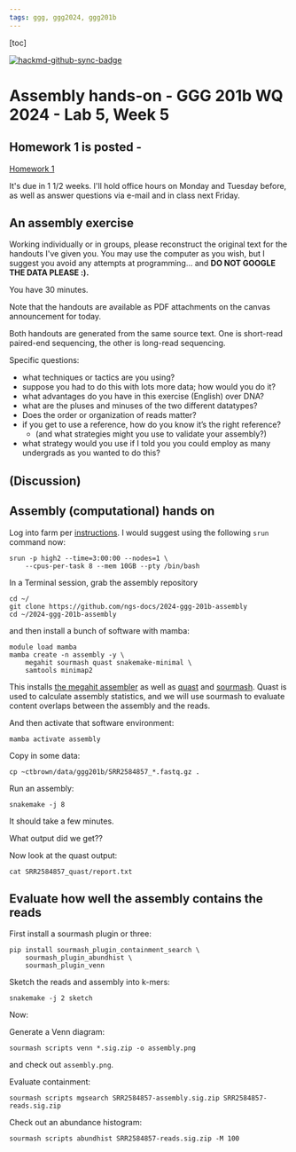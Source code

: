 ```yaml
---
tags: ggg, ggg2024, ggg201b
---
```


[toc]

[![hackmd-github-sync-badge](https://hackmd.io/Vs7rMLJaTHWPV8VdMND_-Q/badge)](https://hackmd.io/Vs7rMLJaTHWPV8VdMND_-Q)

# Assembly hands-on - GGG 201b WQ 2024 - Lab 5, Week 5

## Homework 1 is posted -

[Homework 1](https://hackmd.io/WJPwMTpVTcaV9K_hLCq4mw?view#)

It's due in 1 1/2 weeks. I'll hold office hours on Monday and Tuesday before, as well as answer questions via e-mail and in class next Friday.

## An assembly exercise

Working individually or in groups, please reconstruct the original text for the handouts I've given you. You may use the computer as you wish, but I suggest you avoid any attempts at programming... and **DO NOT GOOGLE THE DATA PLEASE :).**

You have 30 minutes.

Note that the handouts are available as PDF attachments on the canvas announcement for today.

Both handouts are generated from the same source text. One is short-read paired-end sequencing, the other is long-read sequencing.

Specific questions:

* what techniques or tactics are you using?
* suppose you had to do this with lots more data; how would you do it?
* what advantages do you have in this exercise (English) over DNA?
* what are the pluses and minuses of the two different datatypes?
* Does the order or organization of reads matter?
* if you get to use a reference, how do you know it’s the right reference?
    * (and what strategies might you use to validate your assembly?)
* what strategy would you use if I told you you could employ as many undergrads as you wanted to do this?

## (Discussion)

## Assembly (computational) hands on

Log into farm per [instructions](https://hackmd.io/ZsRzMgMHREGWk2oGoZXOYA?view#Appendix-Advance-preparation-for-HW-0---links-amp-info). I would suggest using the following `srun` command now:
```
srun -p high2 --time=3:00:00 --nodes=1 \
    --cpus-per-task 8 --mem 10GB --pty /bin/bash
```

In a Terminal session, grab the assembly repository
```
cd ~/
git clone https://github.com/ngs-docs/2024-ggg-201b-assembly
cd ~/2024-ggg-201b-assembly
```

and then install a bunch of software with mamba:
```
module load mamba
mamba create -n assembly -y \
    megahit sourmash quast snakemake-minimal \
    samtools minimap2
```

This installs [the megahit assembler](https://github.com/voutcn/megahit) as well as [quast](https://github.com/ablab/quast) and [sourmash](https://sourmash.readthedocs.io/). Quast is used to calculate assembly statistics, and we will use sourmash to evaluate content overlaps between the assembly and the reads.

And then activate that software environment:
```
mamba activate assembly
```

Copy in some data:
```
cp ~ctbrown/data/ggg201b/SRR2584857_*.fastq.gz .
```

Run an assembly:
```
snakemake -j 8
```

It should take a few minutes.

What output did we get??

Now look at the quast output:
```
cat SRR2584857_quast/report.txt
```

## Evaluate how well the assembly contains the reads

First install a sourmash plugin or three:
```
pip install sourmash_plugin_containment_search \
    sourmash_plugin_abundhist \
    sourmash_plugin_venn
```

Sketch the reads and assembly into k-mers:
```
snakemake -j 2 sketch
```

Now:

Generate a Venn diagram:
```
sourmash scripts venn *.sig.zip -o assembly.png
```
and check out `assembly.png`.

Evaluate containment:
```
sourmash scripts mgsearch SRR2584857-assembly.sig.zip SRR2584857-reads.sig.zip
```

Check out an abundance histogram:
```
sourmash scripts abundhist SRR2584857-reads.sig.zip -M 100
```
